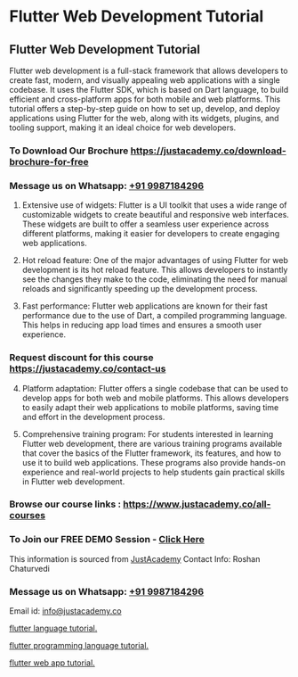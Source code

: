 # Flutter Web Development Tutorial
## Flutter Web Development Tutorial
Flutter web development is a full-stack framework that allows developers to create fast, modern, and visually appealing web applications with a single codebase. It uses the Flutter SDK, which is based on Dart language, to build efficient and cross-platform apps for both mobile and web platforms. This tutorial offers a step-by-step guide on how to set up, develop, and deploy applications using Flutter for the web, along with its widgets, plugins, and tooling support, making it an ideal choice for web developers.
### To Download Our Brochure https://justacademy.co/download-brochure-for-free
### Message us on Whatsapp: [+91 9987184296](https://api.whatsapp.com/send?phone=9987184296)

1) Extensive use of widgets: Flutter is a UI toolkit that uses a wide range of customizable widgets to create beautiful and responsive web interfaces. These widgets are built to offer a seamless user experience across different platforms, making it easier for developers to create engaging web applications.

2) Hot reload feature: One of the major advantages of using Flutter for web development is its hot reload feature. This allows developers to instantly see the changes they make to the code, eliminating the need for manual reloads and significantly speeding up the development process.

3) Fast performance: Flutter web applications are known for their fast performance due to the use of Dart, a compiled programming language. This helps in reducing app load times and ensures a smooth user experience.

### Request discount for this course https://justacademy.co/contact-us

4) Platform adaptation: Flutter offers a single codebase that can be used to develop apps for both web and mobile platforms. This allows developers to easily adapt their web applications to mobile platforms, saving time and effort in the development process.

5) Comprehensive training program: For students interested in learning Flutter web development, there are various training programs available that cover the basics of the Flutter framework, its features, and how to use it to build web applications. These programs also provide hands-on experience and real-world projects to help students gain practical skills in Flutter web development.

### Browse our course links : https://www.justacademy.co/all-courses 
### To Join our FREE DEMO Session - [ Click Here ](https://justacademy.co/register-for-course-demo)

This information is sourced from [JustAcademy](https://justacademy.co/)
Contact Info:
Roshan Chaturvedi
### Message us on Whatsapp: [+91 9987184296](https://api.whatsapp.com/send?phone=9987184296)
Email id: info@justacademy.co

[flutter language tutorial.](https://www.linkedin.com/pulse/flutter-language-tutorial-justacademy-delhi-z5rqc/)

[flutter programming language tutorial.](https://www.linkedin.com/pulse/flutter-programming-language-tutorial-justacademy-delhi-4xgyc/)

[flutter web app tutorial.](https://www.linkedin.com/pulse/flutter-web-app-tutorial-justacademy-delhi-jcosc/)

